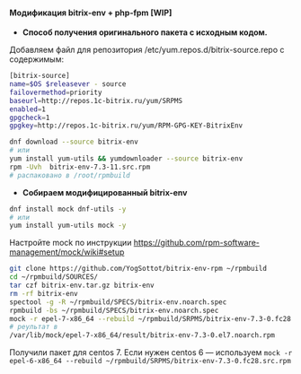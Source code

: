 #### Модификация bitrix-env + php-fpm [WIP]



* **Способ получения оригинального пакета с исходным кодом.**  

Добавляем файл для репозитория /etc/yum.repos.d/bitrix-source.repo с содержимым:  
```bash
[bitrix-source]
name=$OS $releasever - source
failovermethod=priority
baseurl=http://repos.1c-bitrix.ru/yum/SRPMS
enabled=1
gpgcheck=1
gpgkey=http://repos.1c-bitrix.ru/yum/RPM-GPG-KEY-BitrixEnv
```
```bash
dnf download --source bitrix-env
# или
yum install yum-utils && yumdownloader --source bitrix-env
rpm -Uvh  bitrix-env-7.3-11.src.rpm
# распаковано в /root/rpmbuild
```

* **Собираем модифицированный bitrix-env**  

```bash
dnf install mock dnf-utils -y
# или
yum install yum-utils mock -y
```
Настройте mock по инструкции
https://github.com/rpm-software-management/mock/wiki#setup

```bash
git clone https://github.com/YogSottot/bitrix-env-rpm ~/rpmbuild
cd ~/rpmbuild/SOURCES/
tar czf bitrix-env.tar.gz bitrix-env
rm -rf bitrix-env
spectool -g -R ~/rpmbuild/SPECS/bitrix-env.noarch.spec
rpmbuild -bs ~/rpmbuild/SPECS/bitrix-env.noarch.spec
mock -r epel-7-x86_64 --rebuild ~/rpmbuild/SRPMS/bitrix-env-7.3-0.fc28.src.rpm
# реультат в
/var/lib/mock/epel-7-x86_64/result/bitrix-env-7.3-0.el7.noarch.rpm
```


Получили пакет для centos 7. Если нужен centos 6 — используем ```mock -r epel-6-x86_64 --rebuild ~/rpmbuild/SRPMS/bitrix-env-7.3-0.fc28.src.rpm```  
